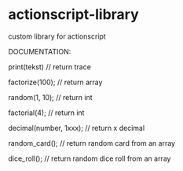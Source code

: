 # actionscript-library
custom library for actionscript

DOCUMENTATION:

print(tekst) // return trace

factorize(100); // return array

random(1, 10); // return int

factorial(4); // return int

decimal(number, 1xxx); // return x decimal

random_card(); // return random card from an array

dice_roll(); // return random dice roll from an array